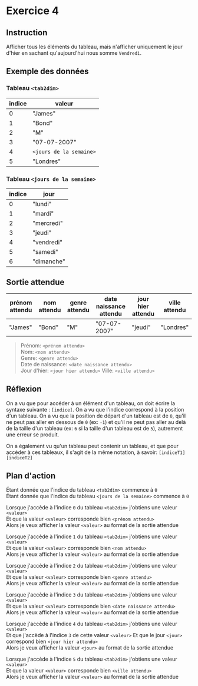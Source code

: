 # Exercice 4

## Instruction

Afficher tous les éléments du tableau, mais n'afficher uniquement le jour d'hier
en sachant qu'aujourd'hui nous somme `Vendredi`.

## Exemple des données

### Tableau `<tab2dim>`

| indice | valeur                  |
| ------ | ----------------------- |
| 0      | "James"                 |
| 1      | "Bond"                  |
| 2      | "M"                     |
| 3      | "07-07-2007"            |
| 4      | `<jours de la semaine>` |
| 5      | "Londres"               |

### Tableau `<jours de la semaine>`

| indice | jour       |
| ------ | ---------- |
| 0      | "lundi"    |
| 1      | "mardi"    |
| 2      | "mercredi" |
| 3      | "jeudi"    |
| 4      | "vendredi" |
| 5      | "samedi"   |
| 6      | "dimanche" |

## Sortie attendue

| prénom attendu | nom attendu | genre attendu | date naissance attendu | jour hier attendu | ville attendu |
| -------------- | ----------- | ------------- | ---------------------- | ----------------- | ------------- |
| "James"        | "Bond"      | "M"           | "07-07-2007"           | "jeudi"           | "Londres"     |

> Prénom: `<prénom attendu>`  
> Nom: `<nom attendu>`  
> Genre: `<genre attendu>`  
> Date de naissance: `<date naissance attendu>`  
> Jour d'hier: `<jour hier attendu>`
> Ville: `<ville attendu>`

## Réflexion

On a vu que pour accéder à un élément d'un tableau, on doit écrire la syntaxe
suivante : `[indice]`.
On a vu que l'indice correspond à la position d'un tableau.
On a vu que la position de départ d'un tableau est de `0`, qu'il ne peut pas
aller en dessous de `0` (ex: `-1`) et qu'il ne peut pas aller au delà de la
taille d'un tableau (ex: `6` si la taille d'un tableau est de `5`), autrement
une erreur se produit.

On a également vu qu'un tableau peut contenir un tableau, et que pour accéder
à ces tableaux, il s'agit de la même notation, à savoir: `[indiceT1][indiceT2]`

## Plan d'action

Étant donnée que l'indice du tableau `<tab2dim>` commence à `0`  
Étant donnée que l'indice du tableau `<jours de la semaine>` commence à `0`

Lorsque j'accède à l'indice `0` du tableau `<tab2dim>` j'obtiens une valeur `<valeur>`  
Et que la valeur `<valeur>` corresponde bien `<prénom attendu>`  
Alors je veux afficher la valeur `<valeur>` au format de la sortie attendue

Lorsque j'accède à l'indice `1` du tableau `<tab2dim>` j'obtiens une valeur `<valeur>`  
Et que la valeur `<valeur>` corresponde bien `<nom attendu>`  
Alors je veux afficher la valeur `<valeur>` au format de la sortie attendue

Lorsque j'accède à l'indice `2` du tableau `<tab2dim>` j'obtiens une valeur `<valeur>`  
Et que la valeur `<valeur>` corresponde bien `<genre attendu>`  
Alors je veux afficher la valeur `<valeur>` au format de la sortie attendue

Lorsque j'accède à l'indice `3` du tableau `<tab2dim>` j'obtiens une valeur `<valeur>`  
Et que la valeur `<valeur>` corresponde bien `<date naissance attendu>`  
Alors je veux afficher la valeur `<valeur>` au format de la sortie attendue

Lorsque j'accède à l'indice `4` du tableau `<tab2dim>` j'obtiens une valeur `<valeur>`  
Et que j'accède à l'indice `3` de cette valeur `<valeur>`
Et que le jour `<jour>` correspond bien `<jour hier attendu>`  
Alors je veux afficher la valeur `<jour>` au format de la sortie attendue

Lorsque j'accède à l'indice `5` du tableau `<tab2dim>` j'obtiens une valeur `<valeur>`  
Et que la valeur `<valeur>` corresponde bien `<ville attendu>`  
Alors je veux afficher la valeur `<valeur>` au format de la sortie attendue
